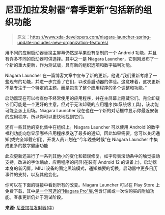 # 尼亚加拉发射器“春季更新”包括新的组织功能

> 原文：<https://www.xda-developers.com/niagara-launcher-spring-update-includes-new-organization-features/>

用不同的应用启动器替换主屏幕仍然是苹果没有复制的一个 Android 功能，并且有许多不同的启动器可供选择。其中之一是 Niagara Launcher，它刚刚发布了一个新的重大更新，作为测试版，具有新的组织选项和数字福利功能。

Niagara Launcher 在一篇博客文章中宣布了新的更新，他说:“我们重新考虑了一些现有的功能，并进一步完善了它们，以改善启动器的体验。这意味着，这次更新不是专注于一个特定的主题，而是包含了整个应用程序的多个调整和功能。”

启动器现在可以检查你不经常使用的应用程序，并在主屏幕上隐藏它们。完全卸载它们可能是一个更好的主意，但对于无法卸载的应用程序(如系统级工具)，该功能可能会派上用场。Niagara Launcher 现在也在一个新的对话框中显示你最近安装的应用程序，所以你可以更快地找到它们。

还有一些其他的变化集中在组织上。Niagara Launcher 可以使用 Android 的数字福利功能向您显示哪些应用程序发送了最多的通知，因此如果需要，您可以关闭通知(或完全卸载它们)。开发人员计划在“今年晚些时候”在 Niagara Launcher 中集成更多的数字健康功能

此次更新还进行了一系列其他小的变化和错误修复，如字母表滚动条中的触觉振动支持，改进的字体缩放，应用程序的闪屏(在装有 Android 12 的设备上)，启动器本身的新闪屏，MIUI 设备的固定黑暗模式，通知摘要的切换，启动器中更多日历事件的支持，以及其他变化。

你可以在下面的链接中看到所有的改变。Niagara Launcher 可以在 Play Store 上免费下载，其中[是一个可选的“Niagara Pro”层](https://medium.com/niagara-launcher/announcing-niagara-pro-bf888f7f830d),包含订阅或一次性购买的附加功能。春季更新仍处于测试阶段。

**来源:** [尼亚加拉发射器(中)](https://medium.com/niagara-launcher/spring-clean-your-home-screen-889e58d60708)